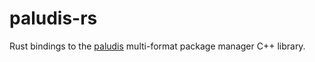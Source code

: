 # paludis-rs

Rust bindings to the [paludis](https://paludis.exherbo.org/) multi-format package manager C++ library.


